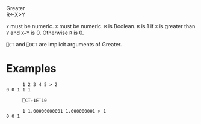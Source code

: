 <div class="heading">
  <div class="name">Greater</div>
  <div class="command">R←X>Y</div>
</div>

`Y` must be numeric.  `X` must be numeric.  `R` is Boolean.  `R` is 1 if `X` is greater than `Y` and `X=Y` is 0.  Otherwise `R` is 0.

`⎕CT` and `⎕DCT` are  implicit arguments of Greater.

# Examples
```apl
      1 2 3 4 5 > 2
0 0 1 1 1
 
      ⎕CT←1E¯10
 
      1 1.00000000001 1.000000001 > 1
0 0 1
```
